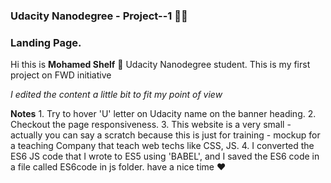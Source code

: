 ### Udacity Nanodegree - Project--1 👨‍💻
### Landing Page.

Hi this is **Mohamed Shelf** 🙌 Udacity Nanodegree student.
This is my first project on FWD initiative 

*I edited the content a little bit to fit my point of view*

**Notes**
	1. Try to hover 'U' letter on Udacity name on the banner heading.
	2. Checkout the page responsiveness.
	3. This website is a very small - actually you can say a scratch because this is just for training - mockup for a teaching Company that teach web techs like CSS, JS.
	4. I converted the ES6 JS code that I wrote to ES5 using 'BABEL', and I saved the ES6 code in a file called ES6code in js folder.
have a nice time ❤